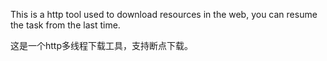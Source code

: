 This is a http tool used to download resources in the web, you can resume the task from the last time.

这是一个http多线程下载工具，支持断点下载。
